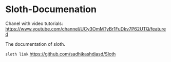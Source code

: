 # Sloth-Documenation

Chanel with video tutorials: https://www.youtube.com/channel/UCy3OmMTyBr1FuDkv7P62UTQ/featured

The documentation of sloth.

`sloth link` https://github.com/sadhjkashdjasd/Sloth
